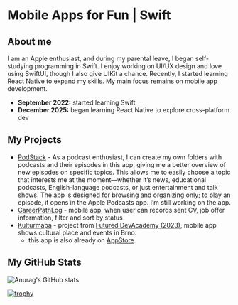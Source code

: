 <!-- ![MasterHead](https://github.com/PavlaBerankova/PavlaBerankova/assets/107038196/373d6310-4f90-471d-8fc9-f44932075353) -->

<!--  # **$\color{rgb(250,190,48)}{\huge{\textbf{ iOS and Frontend Dev | Code with Passion}}}$** -->
# Mobile Apps for Fun | Swift 

## About me
I am an Apple enthusiast, and during my parental leave, I began self-studying programming in Swift. I enjoy working on UI/UX design and love using SwiftUI, though I also give UIKit a chance. Recently, I started learning React Native to expand my skills. My main focus remains on mobile app development.

- **September 2022:** started learning Swift
- **December 2025:** began learning React Native to explore cross-platform dev

## My Projects
- [PodStack](https://github.com/PavlaBerankova/PodStack/tree/develop/swift-data) - As a podcast enthusiast, I can create my own folders with podcasts and their episodes in this app, giving me a better overview of new episodes on specific topics. This allows me to easily choose a topic that interests me at the moment—whether it’s news, educational podcasts, English-language podcasts, or just entertainment and talk shows. The app is designed for browsing and organizing only; to play an episode, it opens in the Apple Podcasts app. I’m still working on the app.
- [CareerPathLog](https://github.com/PavlaBerankova/CareerPathLog) - mobile app, when user can records sent CV, job offer information, filter and sort by status
- [Kulturmapa](https://github.com/PavlaBerankova/kulturmapa/tree/develop/events) - project from [Futured DevAcademy (2023)](https://github.com/futuredapp/dev-academy-ios), mobile app shows cultural place and events in Brno. 
  - this app is also already on [AppStore](https://apps.apple.com/cz/app/kulturmapa/id6477453765?l=cs&platform=iphone).

## My GitHub Stats
![Anurag's GitHub stats](https://github-readme-stats.vercel.app/api?username=PavlaBerankova&show_icons=true&theme=gruvbox)   

[![trophy](https://github-profile-trophy.vercel.app/?username=PavlaBerankova&theme=gruvbox&title=Stars,Repositories,Commits,Followers)](https://github.com/PavlaBerankova/github-profile-trophy)


